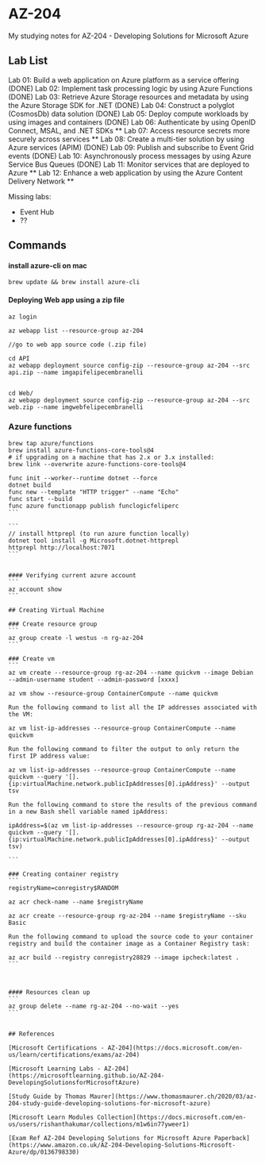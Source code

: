 # AZ-204
My studying notes for AZ-204 - Developing Solutions for Microsoft Azure


## Lab List
Lab 01: Build a web application on Azure platform as a service offering (DONE)
Lab 02: Implement task processing logic by using Azure Functions (DONE)
Lab 03: Retrieve Azure Storage resources and metadata by using the Azure Storage SDK for .NET (DONE)
Lab 04: Construct a polyglot (CosmosDb) data solution (DONE)
Lab 05: Deploy compute workloads by using images and containers (DONE)
Lab 06: Authenticate by using OpenID Connect, MSAL, and .NET SDKs **
Lab 07: Access resource secrets more securely across services **
Lab 08: Create a multi-tier solution by using Azure services (APIM) (DONE)
Lab 09: Publish and subscribe to Event Grid events (DONE)
Lab 10: Asynchronously process messages by using Azure Service Bus Queues (DONE)
Lab 11: Monitor services that are deployed to Azure **
Lab 12: Enhance a web application by using the Azure Content Delivery Network **

Missing labs:
- Event Hub
- ??

## Commands

#### install azure-cli on mac

```
brew update && brew install azure-cli
```

#### Deploying Web app using a zip file

```
az login

az webapp list --resource-group az-204

//go to web app source code (.zip file)

cd API
az webapp deployment source config-zip --resource-group az-204 --src api.zip --name imgapifelipecembranelli


cd Web/
az webapp deployment source config-zip --resource-group az-204 --src web.zip --name imgwebfelipecembranelli
```

### Azure functions

```
brew tap azure/functions
brew install azure-functions-core-tools@4
# if upgrading on a machine that has 2.x or 3.x installed:
brew link --overwrite azure-functions-core-tools@4
```

````
func init --worker--runtime dotnet --force
dotnet build
func new --template "HTTP trigger" --name "Echo"
func start --build
func azure functionapp publish funclogicfeliperc
```

```
// install httprepl (to run azure function locally)
dotnet tool install -g Microsoft.dotnet-httprepl
httprepl http://localhost:7071
```


#### Verifying current azure account
```
az account show
```

## Creating Virtual Machine

### Create resource group
```
az group create -l westus -n rg-az-204
```

### Create vm
```
az vm create --resource-group rg-az-204 --name quickvm --image Debian --admin-username student --admin-password [xxxx]

az vm show --resource-group ContainerCompute --name quickvm

Run the following command to list all the IP addresses associated with the VM:

az vm list-ip-addresses --resource-group ContainerCompute --name quickvm

Run the following command to filter the output to only return the first IP address value:

az vm list-ip-addresses --resource-group ContainerCompute --name quickvm --query '[].{ip:virtualMachine.network.publicIpAddresses[0].ipAddress}' --output tsv

Run the following command to store the results of the previous command in a new Bash shell variable named ipAddress:

ipAddress=$(az vm list-ip-addresses --resource-group rg-az-204 --name quickvm --query '[].{ip:virtualMachine.network.publicIpAddresses[0].ipAddress}' --output tsv)

```

### Creating container registry
```
registryName=conregistry$RANDOM

az acr check-name --name $registryName

az acr create --resource-group rg-az-204 --name $registryName --sku Basic

Run the following command to upload the source code to your container registry and build the container image as a Container Registry task:

az acr build --registry conregistry28829 --image ipcheck:latest .
```



#### Resources clean up
```
az group delete --name rg-az-204 --no-wait --yes
```


## References

[Microsoft Certifications - AZ-204](https://docs.microsoft.com/en-us/learn/certifications/exams/az-204)

[Microsoft Learning Labs - AZ-204](https://microsoftlearning.github.io/AZ-204-DevelopingSolutionsforMicrosoftAzure)

[Study Guide by Thomas Maurer](https://www.thomasmaurer.ch/2020/03/az-204-study-guide-developing-solutions-for-microsoft-azure)

[Microsoft Learn Modules Collection](https://docs.microsoft.com/en-us/users/rishanthakumar/collections/m1w6in77yweer1)

[Exam Ref AZ-204 Developing Solutions for Microsoft Azure Paperback](https://www.amazon.co.uk/AZ-204-Developing-Solutions-Microsoft-Azure/dp/0136798330)
